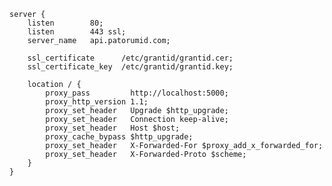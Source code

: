 ﻿```nginx
server {
    listen        80;
    listen        443 ssl;
    server_name   api.patorumid.com;

    ssl_certificate      /etc/grantid/grantid.cer;
    ssl_certificate_key  /etc/grantid/grantid.key;

    location / {
        proxy_pass         http://localhost:5000;
        proxy_http_version 1.1;
        proxy_set_header   Upgrade $http_upgrade;
        proxy_set_header   Connection keep-alive;
        proxy_set_header   Host $host;
        proxy_cache_bypass $http_upgrade;
        proxy_set_header   X-Forwarded-For $proxy_add_x_forwarded_for;
        proxy_set_header   X-Forwarded-Proto $scheme;
    }
}
```
